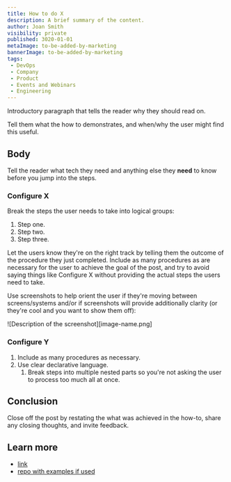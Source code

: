 ```yaml
---
title: How to do X
description: A brief summary of the content.
author: Joan Smith
visibility: private
published: 3020-01-01
metaImage: to-be-added-by-marketing
bannerImage: to-be-added-by-marketing
tags:
 - DevOps
 - Company
 - Product
 - Events and Webinars
 - Engineering
---
```


Introductory paragraph that tells the reader why they should read on.

Tell them what the how to demonstrates, and when/why the user might find this useful.

## Body

Tell the reader what tech they need and anything else they **need** to know before you jump into the steps.

### Configure X

Break the steps the user needs to take into logical groups:

1. Step one.
1. Step two.
1. Step three.

Let the users know they're on the right track by telling them the outcome of the procedure they just completed. Include as many procedures as are necessary for the user to achieve the goal of the post, and try to avoid saying things like Configure X without providing the actual steps the users need to take.

Use screenshots to help orient the user if they're moving between screens/systems and/or if screenshots will provide additionally clarity (or they're cool and you want to show them off):

![Description of the screenshot][image-name.png]

### Configure Y

1. Include as many procedures as necessary.
2. Use clear declarative language.
    1. Break steps into multiple nested parts so you're not asking the user to process too much all at once.

## Conclusion

Close off the post by restating the what was achieved in the how-to, share any closing thoughts, and invite feedback.

## Learn more

- [link](https://www.example.com/resource)
- [repo with examples if used](https://www.github.com/repo)
